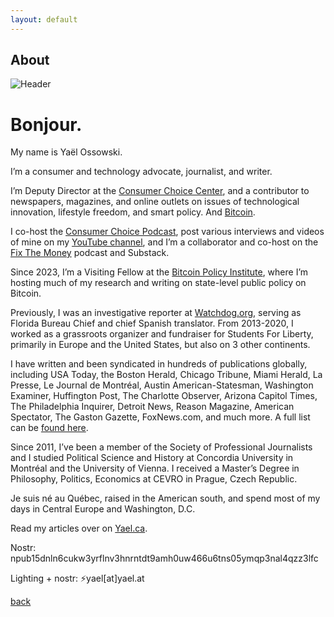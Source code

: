 ```yaml
---
layout: default
---
```


## About

![Header](https://yaeloss.github.io/yaelat.github.io/img/redYO400.jpg)

# Bonjour.

My name is Yaël Ossowski.

I’m a consumer and technology advocate, journalist, and writer.

I’m Deputy Director at the <a href="https://consumerchoicecenter.org/team/yael-ossowski/">Consumer Choice Center</a>, and a contributor to newspapers, magazines, and online outlets on issues of technological innovation, lifestyle freedom, and smart policy. And <a href="https://yael.ca/?s=bitcoin">Bitcoin</a>.

I co-host the <a href="https://omny.fm/shows/consumerchoiceradio">Consumer Choice Podcast</a>, post various interviews and videos of mine on my <a href="https://www.youtube.com/@yaeloss">YouTube channel</a>, and I’m a collaborator and co-host on the <a href="https://www.fixthemoney.net/">Fix The Money</a> podcast and Substack.

Since 2023, I’m a Visiting Fellow at the <a href="https://www.btcpolicy.org/authors/yael-ossowski">Bitcoin Policy Institute</a>, where I’m hosting much of my research and writing on state-level public policy on Bitcoin.

Previously, I was an investigative reporter at <a href="https://yael.ca/category/watchdog-org/">Watchdog.org</a>, serving as Florida Bureau Chief and chief Spanish translator. From 2013-2020, I worked as a grassroots organizer and fundraiser for Students For Liberty, primarily in Europe and the United States, but also on 3 other continents.

I have written and been syndicated in hundreds of publications globally, including USA Today, the Boston Herald, Chicago Tribune, Miami Herald, La Presse, Le Journal de Montréal, Austin American-Statesman, Washington Examiner, Huffington Post, The Charlotte Observer, Arizona Capitol Times, The Philadelphia Inquirer, Detroit News, Reason Magazine, American Spectator, The Gaston Gazette, FoxNews.com, and much more. A full list can be <a href="https://yael.ca/writings/">found here</a>.

Since 2011, I’ve been a member of the Society of Professional Journalists and I studied Political Science and History at Concordia University in Montréal and the University of Vienna. I received a Master’s Degree in Philosophy, Politics, Economics at CEVRO in Prague, Czech Republic.

Je suis né au Québec, raised in the American south, and spend most of my days in Central Europe and Washington, D.C.

Read my articles over on <a href="https://yael.ca">Yael.ca</a>.

Nostr: npub15dnln6cukw3yrflnv3hnrntdt9amh0uw466u6tns05ymqp3nal4qzz3lfc

Lighting + nostr: ⚡yael[at]yael.at


[back](./)
